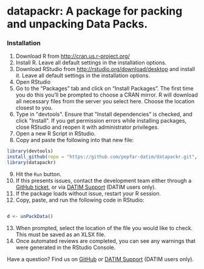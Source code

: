# datapackr: A package for packing and unpacking Data Packs.

### Installation

1. Download R from http://cran.us.r-project.org/
2. Install R. Leave all default settings in the installation options.
3. Download RStudio from http://rstudio.org/download/desktop and install it. Leave all default settings in the installation options.
4. Open RStudio
5. Go to the “Packages” tab and click on “Install Packages”. The first time you do this you’ll be prompted to choose a CRAN mirror. R will download all necessary files from the server you select here. Choose the location closest to you.
6. Type in "devtools". Ensure that "Install dependencies" is checked, and click "Install". If you get permission errors while installing packages, close RStudio and reopen it with administrator privileges.
7. Open a new R Script in RStudio.
8. Copy and paste the following into that new file:

```R
library(devtools)
install_github(repo = "https://github.com/pepfar-datim/datapackr.git", ref = "master")
library(datapackr)
```

9. Hit the `Run` button.
10. If this presents issues, contact the development team either through a [GitHub ticket](https://github.com/pepfar-datim/datapackr/issues/new), or via [DATIM Support](https://datim.zendesk.com) (DATIM users only).
11. If the package loads without issue, restart your R session.
12. Copy, paste, and run the following code in RStudio:

```R

d <- unPackData()

```

13. When prompted, select the location of the file you would like to check. This must be saved as an XLSX file.
14. Once automated reviews are completed, you can see any warnings that were generated in the RStudio Console.



Have a question? Find us on [GitHub](https://github.com/pepfar-datim/datapackr/issues/new) or [DATIM Support](https://datim.zendesk.com) (DATIM users only).
